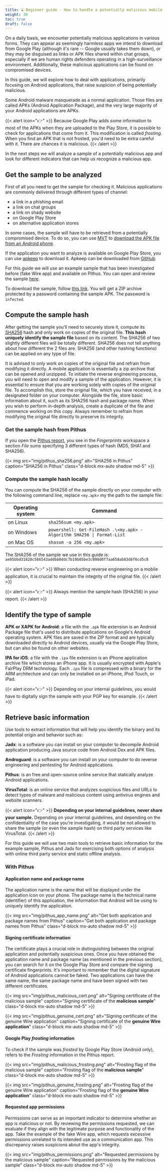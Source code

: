 ```yaml
---
title: ⌛ Beginner guide - How to handle a potentially malicious mobile app
weight: 30
toc: true
draft: false
---
```


On a daily basis, we encounter potentially malicious applications in various forms. They can appear as seemingly harmless apps we intend to download from Google Play (although it's rare -- Google usually takes them down), or they may be disguised as links or APK files shared within chat groups, especially if we are human rights defenders operating in a high-surveillance environment. Additionally, these malicious applications can be found on compromised devices.

In this guide, we will explore how to deal with applications, primarily focusing on Android applications, that raise suspicion of being potentially malicious.

Some Android malware masquerade as a normal application. Those files are called APKs (Android Application Package), and the very large majority of your Android applications are APKs.

{{< alert icon="👉" >}}
Because Google Play adds some information to most of the APKs when they are uploaded to the Play Store, it is possible to check for applications that come from it. This modification is called *frosting*. When you find an APK that is not frosted, you'd need to be extra careful with it. There are chances it is malicious.
{{< /alert >}}

In the next steps we will analyze a sample of a potentially malicious app and look for different indicators that can help us recognize a malicious app.

## Get the sample to be analyzed
First of all you need to get the sample for checking it. Malicious applications are commonly delivered through different types of channel:

* a link in a phishing email
* a link on chat groups
* a link on shady website
* on Google Play Store
* on alternative application stores

In some cases, the sample will have to be retrieved from a potentially compromised device. To do so, you can use [MVT](https://mvt.re) to [download the APK file from an Android phone](https://docs.mvt.re/en/latest/android/download_apks/).

If the application you want to analyze is available on Google Play Store, you can use [apkeep](https://github.com/EFForg/apkeep) to download it. Apkeep can be downloaded from [GitHub](https://github.com/EFForg/apkeep/releases/latest).

For this guide we will use an example sample that has been investigated before (fake Wire app) and available on Pithus. You can open and review the sample [here](https://beta.pithus.org/report/ae05bbd31820c566543addbb0ddc7b19b05be3c098d0f7aa658ab83d6f6cd5c8). 

To download the sample, follow [this link](/samples/sample_1.zip). You will get a ZIP archive protected by a password containing the sample APK. The password is `infected`.

## Compute the sample hash
After getting the sample you’ll need to securely store it, compute its [SHA256](https://en.wikipedia.org/wiki/SHA-2) hash and only work on copies of the original file. **This hash uniquely identify the sample file** based on its content. The SHA256 of two slightly different files will be totally different. SHA256 does not tell anything about how different the 2 files are. SHA256 (and other hashing functions) can be applied on any type of file.

It is advised to only work on copies of the original file and refrain from modifying it directly. A mobile application is essentially a zip archive that can be opened and unzipped. To initiate the reverse engineering process, you will need to open and modify a sample of the application. However, it is essential to ensure that you are working solely with copies of the original file. To accomplish this, store the original file, which you have received, in a designated folder on your computer. Alongside the file, store basic information about it, such as its SHA256 hash and package name. When you wish to perform in-depth analysis, create a duplicate of the file and commence working on this copy. Always remember to refrain from modifying the original file directly to preserve its integrity.

### Get the sample hash from Pithus
If you open the [Pithus report](https://beta.pithus.org/report/ae05bbd31820c566543addbb0ddc7b19b05be3c098d0f7aa658ab83d6f6cd5c8), you see in the *Fingerprints* workspace a section *File sums* specifying 3 different types of hash (MD5, SHA1 and SHA256). 

{{< img src="img/pithus_sha256.png" alt="SHA256 in Pithus" caption="SHA256 in Pithus" class="d-block mx-auto shadow md-5" >}}

### Compute the sample hash locally
You can compute the SHA256 of the sample directly on your computer with the following command line, replace `<my.apk>` my the path to the sample file:

| Operating system | Command                                                                |
|------------------|------------------------------------------------------------------------|
| on Linux         | `sha256sum <my.apk>`                                                   |
| on Windows       | `powershell: Get-FileHash .\<my.apk> -Algorithm SHA256 \| Format-List` |
| on Mac OS        | `shasum -a 256 <my.apk>`                                               |

The SHA256 of the sample we use in this guide is: `ae05bbd31820c566543addbb0ddc7b19b05be3c098d0f7aa658ab83d6f6cd5c8`

{{< alert icon="👉" >}}
When conducting reverse engineering on a mobile application, it is crucial to maintain the integrity of the original file.
{{< /alert >}}

{{< alert icon="👉" >}}
Always mention the sample hash (SHA256) in your report.
{{< /alert >}}

## Identify the type of sample
**APK or XAPK for Android**: a file with the `.apk` file extension is an Android Package file that's used to distribute applications on Google's Android operating system. APK files are saved in the ZIP format and are typically downloaded directly to Android devices, usually via the Google Play Store, but can also be found on other websites.

**IPA for iOS**: a file with the `.ipa` file extension is an iPhone application archive file which stores an iPhone app. It is usually encrypted with Apple's FairPlay DRM technology. Each `.ipa` file is compressed with a binary for the ARM architecture and can only be installed on an iPhone, iPod Touch, or iPad.

{{< alert icon="👉" >}}
Depending on your internal guidelines, you would have to digitally sign the sample with your PGP key for example.
{{< /alert >}}

## Retrieve basic information
Use tools to extract information that will help you identify the binary and its potential origin and behavior such as:

**Jadx**: is a software you can install on your computer to decompile Android application producing Java source code from Android Dex and APK files.

**Androguard**: is a software you can install on your computer to do reverse engineering and pentesting for Android applications.

**Pithus**: is an free and open-source online service that  statically analyze Android applications.

**VirusTotal**: is an online service that analyzes suspicious files and URLs to detect types of malware and malicious content using antivirus engines and website scanners.

{{< alert icon="👉" >}}
**Depending on your internal guidelines, never share your sample.** Depending on your internal guidelines, and depending on the confidentiality of the case you’re investigating, it would be not allowed to share the sample (or even the sample hash) on third party services like VirusTotal.
{{< /alert >}}

For this guide we will use two main tools to retrieve basic information for the example sample, Pithus and Jadx for exercising both options of analysis with online third party service and static offline analysis.

### With Pithus

#### Application name and package name
The application name is the name that will be displayed under the application icon on your phone. The package name is the technical name (identifier) of this application, the information that Android will be using to uniquely identify the application.

{{< img src="img/pithus_app_name.png" alt="Get both application and package names from Pithus" caption="Get both application and package names from Pithus" class="d-block mx-auto shadow md-5" >}}

#### Signing certificate information

The certificate plays a crucial role in distinguishing between the original application and potentially suspicious ones. Once you have obtained the application name and package name (as mentioned in the previous section), you can search for it on the Google Play Store and compare the signing certificate fingerprints. It's important to remember that the digital signature of Android applications cannot be faked. Two applications can have the same name, the same package name and have been signed with two different certificates. 

{{< img src="img/pithus_malicious_cert.png" alt="Signing certificate of the malicious sample" caption="Signing certificate of the <b>malicious sample</b>" class="d-block mx-auto shadow md-5" >}}

{{< img src="img/pithus_genuine_cert.png" alt="Signing certificate of the genuine Wire application" caption="Signing certificate of the <b>genuine Wire application</b>" class="d-block mx-auto shadow md-5" >}}

#### Google Play *frosting* information
To check if the sample was *frosted* by Google Play Store (Android only), refers to the *Frosting* information in the Pithus report.

{{< img src="img/pithus_malicious_frosting.png" alt="Frosting flag of the malicious sample" caption="Frosting flag of the <b>malicious sample</b>" class="d-block mx-auto shadow md-5" >}}

{{< img src="img/pithus_genuine_frosting.png" alt="Frosting flag of the genuine Wire application" caption="Frosting flag of the <b>genuine Wire application</b>" class="d-block mx-auto shadow md-5" >}}

#### Requested app permissions

Permissions can serve as an important indicator to determine whether an app is malicious or not. By reviewing the permissions requested, we can evaluate if they align with the legitimate purpose and functionality of the app. Take the example of the fake Wire app, which requests excessive permissions unrelated to its intended use as a communication app. This discrepancy raises suspicions about the app's integrity.

{{< img src="img/pithus_permissions.png" alt="Requested permissions by the malicious sample" caption="Requested permissions by the malicious sample" class="d-block mx-auto shadow md-5" >}}

